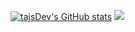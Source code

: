 [![tajsDev's GitHub stats](https://github-readme-stats.vercel.app/api?username=tajsDev&show_icons=true&theme=dark)](https://github.com/anuraghazra/github-readme-stats)
<picture>
    <source media="(prefers-color-scheme: dark)" srcset="https://streak-stats.demolab.com?user=DenverCoder1&theme=dark" />
    <img src="https://streak-stats.demolab.com?user=tajsDev&theme=default" />
</picture>
